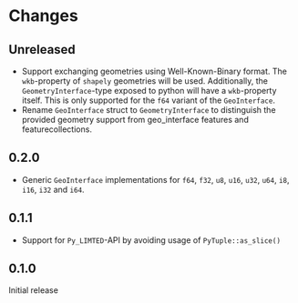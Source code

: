 # Changes

## Unreleased

* Support exchanging geometries using Well-Known-Binary format. The `wkb`-property of `shapely`
  geometries will be used. Additionally, the `GeometryInterface`-type exposed to python will have a `wkb`-property
  itself. This is only supported for the `f64` variant of the `GeoInterface`.
* Rename `GeoInterface` struct to `GeometryInterface` to distinguish the provided geometry support from geo_interface features and featurecollections.

## 0.2.0

* Generic `GeoInterface` implementations for `f64`, `f32`, `u8`, `u16`, `u32`, `u64`, `i8`, `i16`, `i32` and `i64`.

## 0.1.1

* Support for `Py_LIMTED`-API by avoiding usage of `PyTuple::as_slice()`

## 0.1.0

Initial release
